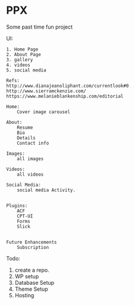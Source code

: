 # PPX
Some past time fun project


UI:

	1. Home Page
	2. About Page
	3. gallery
	4. videos
	5. social media

	Refs:
	http://www.dianajeanoliphant.com/currentlook#0
	http://www.sierramckenzie.com/
	https://www.melanieblankenship.com/editorial

	Home: 
		Cover image carousel

	About:
		Resume
		Bio
		Details
		Contact info

	Images:
		all images

	Videos:
		all videos

	Social Media:
		social media Activity.


	Plugins:
		ACF
		CPT-UI
		Forms
		Slick


	Future Enhancements
		Subscription


Todo:

1. create a repo.
2. WP setup
3. Database Setup
4. Theme Setup
5. Hosting



